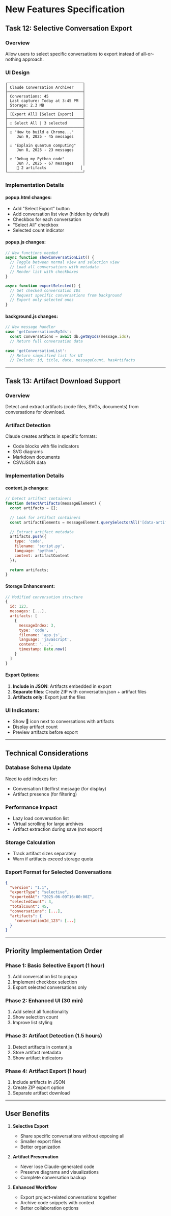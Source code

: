 # New Features Specification

## Task 12: Selective Conversation Export

### Overview
Allow users to select specific conversations to export instead of all-or-nothing approach.

### UI Design
```
┌─────────────────────────────────┐
│ Claude Conversation Archiver    │
├─────────────────────────────────┤
│ Conversations: 45               │
│ Last capture: Today at 3:45 PM  │
│ Storage: 2.3 MB                 │
├─────────────────────────────────┤
│ [Export All] [Select Export]    │
├─────────────────────────────────┤
│ ☐ Select All | 3 selected       │
├─────────────────────────────────┤
│ ☑ "How to build a Chrome..."    │
│    Jun 9, 2025 - 45 messages    │
│                                 │
│ ☐ "Explain quantum computing"   │
│    Jun 8, 2025 - 23 messages    │
│                                 │
│ ☑ "Debug my Python code"        │
│    Jun 7, 2025 - 67 messages    │
│    📎 2 artifacts               │
└─────────────────────────────────┘
```

### Implementation Details

#### popup.html changes:
- Add "Select Export" button
- Add conversation list view (hidden by default)
- Checkbox for each conversation
- "Select All" checkbox
- Selected count indicator

#### popup.js changes:
```javascript
// New functions needed
async function showConversationList() {
  // Toggle between normal view and selection view
  // Load all conversations with metadata
  // Render list with checkboxes
}

async function exportSelected() {
  // Get checked conversation IDs
  // Request specific conversations from background
  // Export only selected ones
}
```

#### background.js changes:
```javascript
// New message handler
case 'getConversationsByIds':
  const conversations = await db.getByIds(message.ids);
  // Return full conversation data
  
case 'getConversationList':
  // Return simplified list for UI
  // Include: id, title, date, messageCount, hasArtifacts
```

---

## Task 13: Artifact Download Support

### Overview
Detect and extract artifacts (code files, SVGs, documents) from conversations for download.

### Artifact Detection
Claude creates artifacts in specific formats:
- Code blocks with file indicators
- SVG diagrams
- Markdown documents
- CSV/JSON data

### Implementation Details

#### content.js changes:
```javascript
// Detect artifact containers
function detectArtifacts(messageElement) {
  const artifacts = [];
  
  // Look for artifact containers
  const artifactElements = messageElement.querySelectorAll('[data-artifact]');
  
  // Extract artifact metadata
  artifacts.push({
    type: 'code',
    filename: 'script.py',
    language: 'python',
    content: artifactContent
  });
  
  return artifacts;
}
```

#### Storage Enhancement:
```javascript
// Modified conversation structure
{
  id: 123,
  messages: [...],
  artifacts: [
    {
      messageIndex: 3,
      type: 'code',
      filename: 'app.js',
      language: 'javascript',
      content: '...',
      timestamp: Date.now()
    }
  ]
}
```

#### Export Options:
1. **Include in JSON**: Artifacts embedded in export
2. **Separate files**: Create ZIP with conversation.json + artifact files
3. **Artifacts only**: Export just the files

### UI Indicators:
- Show 📎 icon next to conversations with artifacts
- Display artifact count
- Preview artifacts before export

---

## Technical Considerations

### Database Schema Update
Need to add indexes for:
- Conversation title/first message (for display)
- Artifact presence (for filtering)

### Performance Impact
- Lazy load conversation list
- Virtual scrolling for large archives
- Artifact extraction during save (not export)

### Storage Calculation
- Track artifact sizes separately
- Warn if artifacts exceed storage quota

### Export Format for Selected Conversations
```json
{
  "version": "1.1",
  "exportType": "selective",
  "exportedAt": "2025-06-09T16:00:00Z",
  "selectedCount": 3,
  "totalCount": 45,
  "conversations": [...],
  "artifacts": {
    "conversationId_123": [...]
  }
}
```

---

## Priority Implementation Order

### Phase 1: Basic Selective Export (1 hour)
1. Add conversation list to popup
2. Implement checkbox selection
3. Export selected conversations only

### Phase 2: Enhanced UI (30 min)
1. Add select all functionality
2. Show selection count
3. Improve list styling

### Phase 3: Artifact Detection (1.5 hours)
1. Detect artifacts in content.js
2. Store artifact metadata
3. Show artifact indicators

### Phase 4: Artifact Export (1 hour)
1. Include artifacts in JSON
2. Create ZIP export option
3. Separate artifact download

---

## User Benefits

1. **Selective Export**
   - Share specific conversations without exposing all
   - Smaller export files
   - Better organization

2. **Artifact Preservation**
   - Never lose Claude-generated code
   - Preserve diagrams and visualizations
   - Complete conversation backup

3. **Enhanced Workflow**
   - Export project-related conversations together
   - Archive code snippets with context
   - Better collaboration options